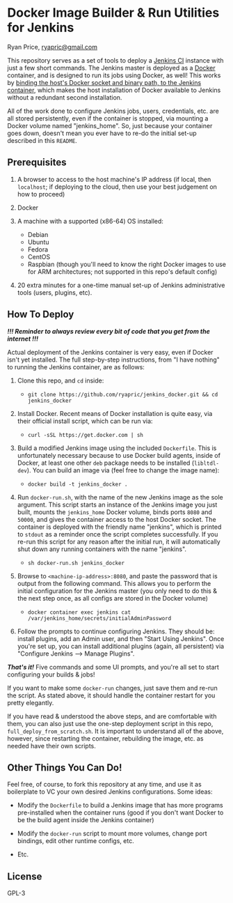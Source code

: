 Docker Image Builder & Run Utilities for Jenkins
================================================
Ryan Price, <ryapric@gmail.com>

This repository serves as a set of tools to deploy a [Jenkins
CI](https://jenkins.io/) instance with just a few short commands. The Jenkins
master is deployed as a [Docker](https://www.docker.com/) container, and is
designed to run its jobs using Docker, as well! This works by [binding the
host's Docker socket and binary path, to the Jenkins
container](https://forums.docker.com/t/using-docker-in-a-dockerized-jenkins-container/322),
which makes the host installation of Docker available to Jenkins without a
redundant second installation.

All of the work done to configure Jenkins jobs, users, credentials, etc. are all
stored persistently, even if the container is stopped, via mounting a Docker
volume named "jenkins_home". So, just because your container goes down, doesn't
mean you ever have to re-do the initial set-up described in this `README`.

Prerequisites
-------------

1. A browser to access to the host machine's IP address (if local, then
`localhost`; if deploying to the cloud, then use your best judgement on how to
proceed)

1. Docker

1. A machine with a supported (x86-64) OS installed:
    - Debian
    - Ubuntu
    - Fedora
    - CentOS
    - Raspbian (though you'll need to know the right Docker images to use for
    ARM architectures; not supported in this repo's default config)

1. 20 extra minutes for a one-time manual set-up of Jenkins administrative tools
(users, plugins, etc).

How To Deploy
-------------

_**!!! Reminder to always review every bit of code that you get from the internet !!!**_

Actual deployment of the Jenkins container is very easy, even if Docker isn't
yet installed. The full step-by-step instructions, from "I have nothing" to
running the Jenkins container, are as follows:

1. Clone this repo, and `cd` inside:
    - `git clone https://github.com/ryapric/jenkins_docker.git && cd jenkins_docker`

1. Install Docker. Recent means of Docker installation is quite easy, via their
official install script, which can be run via:
    - `curl -sSL https://get.docker.com | sh`

1. Build a modified Jenkins image using the included `Dockerfile`. This is
unfortunately necessary because to use Docker build agents, inside of Docker, at
least one other `deb` package needs to be installed (`libltdl-dev`). You can
build an image via (feel free to change the image name):
    - `docker build -t jenkins_docker .`

1. Run `docker-run.sh`, with the name of the new Jenkins image as the sole
argument. This script starts an instance of the Jenkins image you just built,
mounts the `jenkins_home` Docker volume, binds ports `8080` and `50000`, and
gives the container access to the host Docker socket. The container is deployed
with the friendly name "jenkins", which is printed to `stdout` as a reminder
once the script completes successfully. If you re-run this script for any reason
after the initial run, it will automatically shut down any running containers
with the name "jenkins".
    - `sh docker-run.sh jenkins_docker`

1. Browse to `<machine-ip-address>:8080`, and paste the password that is output
from the following command. This allows you to perform the initial configuration
for the Jenkins master (you only need to do this & the next step once, as all
configs are stored in the Docker volume)
    - `docker container exec jenkins cat /var/jenkins_home/secrets/initialAdminPassword`

1. Follow the prompts to continue configuring Jenkins. They should be: install
plugins, add an Admin user, and then "Start Using Jenkins". Once you're set up,
you can install additional plugins (again, all persistent) via "Configure
Jenkins --> Manage Plugins".

_**That's it!**_ Five commands and some UI prompts, and you're all set to start
configuring your builds & jobs!

If you want to make some `docker-run` changes, just save them and re-run the
script. As stated above, it should handle the container restart for you pretty
elegantly.

If you have read & understood the above steps, and are comfortable with them,
you can also just use the one-step deployment script in this repo,
`full_deploy_from_scratch.sh`. It is important to understand all of the above,
however, since restarting the container, rebuilding the image, etc. as needed
have their own scripts.

Other Things You Can Do!
-----------------------

Feel free, of course, to fork this repository at any time, and use it as
boilerplate to VC your own desired Jenkins configurations. Some ideas:

- Modify the `Dockerfile` to build a Jenkins image that has more programs
pre-installed when the container runs (good if you don't want Docker to be the
build agent inside the Jenkins container)

- Modify the `docker-run` script to mount more volumes, change port bindings,
edit other runtime configs, etc.

- Etc.

License
-------

GPL-3
